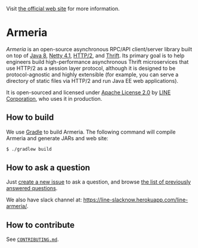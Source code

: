 Visit [the official web site](https://line.github.io/armeria/) for more information.

# Armeria

_Armeria_ is an open-source asynchronous RPC/API client/server library built on top of [Java 8](https://java.oracle.com/), [Netty 4.1](https://netty.io/), [HTTP/2](https://http2.github.io/), and [Thrift](https://thrift.apache.org/). Its primary goal is to help engineers build high-performance asynchronous Thrift microservices that use HTTP/2 as a session layer protocol, although it is designed to be protocol-agnostic and highly extensible (for example, you can serve a directory of static files via HTTP/2 and run Java EE web applications).

It is open-sourced and licensed under [Apache License 2.0](https://tldrlegal.com/license/apache-license-2.0-(apache-2.0)) by [LINE Corporation](https://linecorp.com/en/), who uses it in production.

## How to build

We use [Gradle](https://gradle.org/) to build Armeria. The following command will compile Armeria and generate JARs and web site:

```bash
$ ./gradlew build
```

## How to ask a question

Just [create a new issue](https://github.com/line/armeria/issues/new) to ask a question, and browse [the list of previously answered questions](https://github.com/line/armeria/issues?q=label%3Aquestion-answered).

We also have slack channel at: https://line-slacknow.herokuapp.com/line-armeria/.

## How to contribute

See [`CONTRIBUTING.md`](CONTRIBUTING.md).

